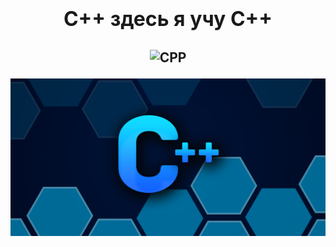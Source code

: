 <h1 align="center"><font size="6px"> C++ здесь я учу С++</font></h1>
<!--Заголовок-->

<h2 align="center">

![CPP](https://img.shields.io/badge/-C++-000000?style=for-the-badge&logo=C%2b%2b)

</h2>

![IMG](https://github.com/lmistie/learning-CPP/blob/main/img/foto.png)


